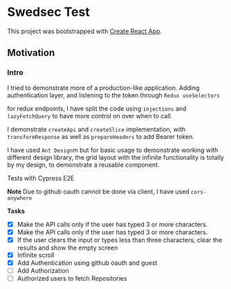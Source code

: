 # Swedsec Test

This project was bootstrapped with [Create React App](https://github.com/facebook/create-react-app).

## Motivation

### Intro

I tried to demonstrate more of a production-like application.
Adding authentication layer, and listening to the token through `Redux useSelectors`

for redux endpoints, I have split the code using `injections` and `lazyFetchQuery` to have more control on over when to call.

I demonstrate `createApi` and `createSlice` implementation, with `transformResponse` as well as `prepareHeaders` to add Bearer token.

I have used `Ant Design`m but for basic usage to demonstrate working with different design library, the grid layout with the infinite functionality is totally by my design, to demonstrate a reusable component.


Tests with Cypress E2E

**Note**
Due to github oauth cannot be done via client, I have used `cors-anywhere`

**Tasks**

- [x] Make the API calls only if the user has typed 3 or more characters.
- [x] Make the API calls only if the user has typed 3 or more characters.
- [x] If the user clears the input or types less than three characters, clear the results and show the empty screen
- [x]  Infinite scroll
- [x]  Add Authentication using github oauth and guest
- [ ]  Add Authorization
- [ ]  Authorized users to fetch Repositories
